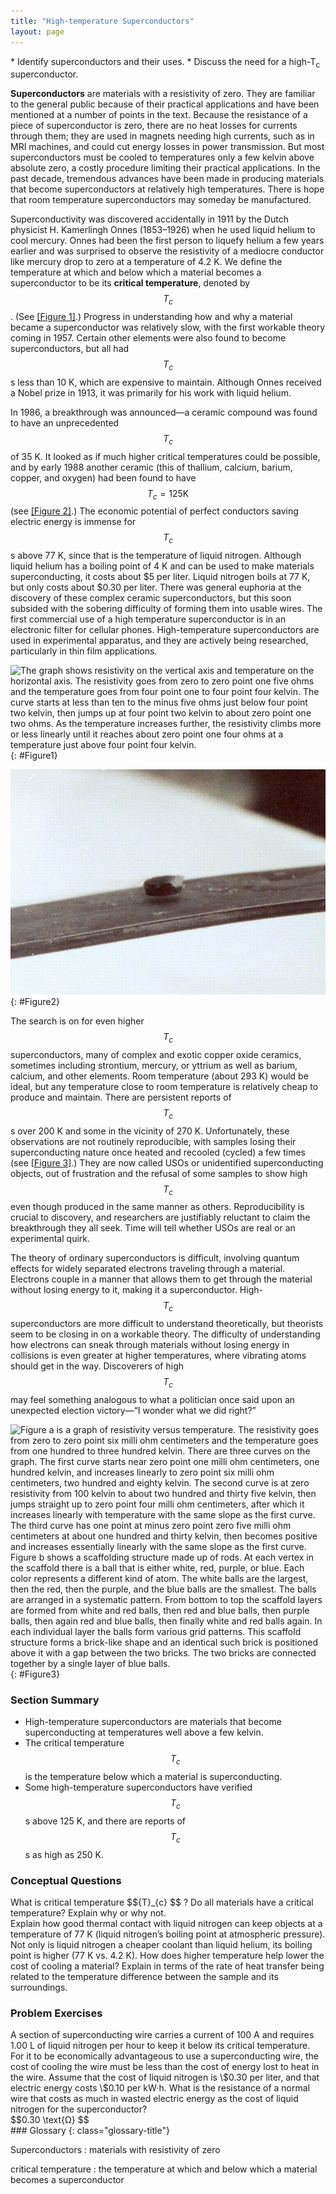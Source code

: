 ```yaml
---
title: "High-temperature Superconductors"
layout: page
---
```


<div class="abstract" markdown="1">
* Identify superconductors and their uses.
* Discuss the need for a high-T<sub>c</sub> superconductor.
</div>

**Superconductors** are materials with a resistivity of zero. They are familiar to the general public because of their practical applications and have been mentioned at a number of points in the text. Because the resistance of a piece of superconductor is zero, there are no heat losses for currents through them; they are used in magnets needing high currents, such as in MRI machines, and could cut energy losses in power transmission. But most superconductors must be cooled to temperatures only a few kelvin above absolute zero, a costly procedure limiting their practical applications. In the past decade, tremendous advances have been made in producing materials that become superconductors at relatively high temperatures. There is hope that room temperature superconductors may someday be manufactured.

Superconductivity was discovered accidentally in 1911 by the Dutch physicist H. Kamerlingh Onnes (1853–1926) when he used liquid helium to cool mercury. Onnes had been the first person to liquefy helium a few years earlier and was surprised to observe the resistivity of a mediocre conductor like mercury drop to zero at a temperature of 4.2 K. We define the temperature at which and below which a material becomes a superconductor to be its **critical temperature**, denoted by  $${T}_{c} $$ .
 (See [[Figure 1]](#Figure1).) Progress in understanding how and why a material became a superconductor was relatively slow, with the first workable theory coming in 1957. Certain other elements were also found to become superconductors, but all had  $${T}_{c} $$
 s less than 10 K, which are expensive to maintain. Although Onnes received a Nobel prize in 1913, it was primarily for his work with liquid helium.

In 1986, a breakthrough was announced—a ceramic compound was found to have an unprecedented  $${T}_{c} $$
 of 35 K. It looked as if much higher critical temperatures could be possible, and by early 1988 another ceramic (this of thallium, calcium, barium, copper, and oxygen) had been found to have  $${T}_{c}=125 \text{K} $$
 (see [[Figure 2]](#Figure2).) The economic potential of perfect conductors saving electric energy is immense for  $${T}_{c} $$
 s above 77 K, since that is the temperature of liquid nitrogen. Although liquid helium has a boiling point of 4 K and can be used to make materials superconducting, it costs about  \$5 per liter. Liquid nitrogen boils at 77 K, but only costs about  \$0.30 per liter. There was general euphoria at the discovery of these complex ceramic superconductors, but this soon subsided with the sobering difficulty of forming them into usable wires. The first commercial use of a high temperature superconductor is in an electronic filter for cellular phones. High-temperature superconductors are used in experimental apparatus, and they are actively being researched, particularly in thin film applications.

![The graph shows resistivity on the vertical axis and temperature on the horizontal axis. The resistivity goes from zero to zero point one five ohms and the temperature goes from four point one to four point four kelvin. The curve starts at less than ten to the minus five ohms just below four point two kelvin, then jumps up at four point two kelvin to about zero point one two ohms. As the temperature increases further, the resistivity climbs more or less linearly until it reaches about zero point one four ohms at a temperature just above four point four kelvin.](../resources/Figure_35_06_01.jpg "A graph of resistivity versus temperature for a superconductor shows a sharp transition to zero at the critical temperature Tc. High temperature superconductors have verifiable Tc s greater than 125 K, well above the easily achieved 77-K temperature of liquid nitrogen."){: #Figure1}

![The figure shows a button-shaped magnet floating above a superconducting puck. Some wispy fog is flowing from the puck.](../resources/Figure_35_06_02.jpg "One characteristic of a superconductor is that it excludes magnetic flux and, thus, repels other magnets. The small magnet levitated above a high-temperature superconductor, which is cooled by liquid nitrogen, gives evidence that the material is superconducting. When the material warms and becomes conducting, magnetic flux can penetrate it, and the magnet will rest upon it. (credit: Saperaud)"){: #Figure2}

The search is on for even higher  $${T}_{c} $$
 superconductors, many of complex and exotic copper oxide ceramics, sometimes including strontium, mercury, or yttrium as well as barium, calcium, and other elements. Room temperature (about 293 K) would be ideal, but any temperature close to room temperature is relatively cheap to produce and maintain. There are persistent reports of  $${T}_{c} $$
 s over 200 K and some in the vicinity of 270 K. Unfortunately, these observations are not routinely reproducible, with samples losing their superconducting nature once heated and recooled (cycled) a few times (see [[Figure 3]](#Figure3).) They are now called USOs or unidentified superconducting objects, out of frustration and the refusal of some samples to show high  $${T}_{c} $$
 even though produced in the same manner as others. Reproducibility is crucial to discovery, and researchers are justifiably reluctant to claim the breakthrough they all seek. Time will tell whether USOs are real or an experimental quirk.

The theory of ordinary superconductors is difficult, involving quantum effects for widely separated electrons traveling through a material. Electrons couple in a manner that allows them to get through the material without losing energy to it, making it a superconductor. High-  $${T}_{c} $$
 superconductors are more difficult to understand theoretically, but theorists seem to be closing in on a workable theory. The difficulty of understanding how electrons can sneak through materials without losing energy in collisions is even greater at higher temperatures, where vibrating atoms should get in the way. Discoverers of high  $${T}_{c} $$
 may feel something analogous to what a politician once said upon an unexpected election victory—“I wonder what we did right?”

 ![Figure a is a graph of resistivity versus temperature. The resistivity goes from zero to zero point six milli ohm centimeters and the temperature goes from one hundred to three hundred kelvin. There are three curves on the graph. The first curve starts near zero point one milli ohm centimeters, one hundred kelvin, and increases linearly to zero point six milli ohm centimeters, two hundred and eighty kelvin. The second curve is at zero resistivity from 100 kelvin to about two hundred and thirty five kelvin, then jumps straight up to zero point four milli ohm centimeters, after which it increases linearly with temperature with the same slope as the first curve. The third curve has one point at minus zero point zero five milli ohm centimeters at about one hundred and thirty kelvin, then becomes positive and increases essentially linearly with the same slope as the first curve. Figure b shows a scaffolding structure made up of rods. At each vertex in the scaffold there is a ball that is either white, red, purple, or blue. Each color represents a different kind of atom. The white balls are the largest, then the red, then the purple, and the blue balls are the smallest. The balls are arranged in a systematic pattern. From bottom to top the scaffold layers are formed from white and red balls, then red and blue balls, then purple balls, then again red and blue balls, then finally white and red balls again. In each individual layer the balls form various grid patterns. This scaffold structure forms a brick-like shape and an identical such brick is positioned above it with a gap between the two bricks. The two bricks are connected together by a single layer of blue balls. ](../resources/Figure_35_06_03.jpg "(a) This graph, adapted from an article in Physics Today, shows the behavior of a single sample of a high-temperature superconductor in three different trials. In one case the sample exhibited a \( T_{c} \) of about 230 K, whereas in the others it did not become superconducting at all. The lack of reproducibility is typical of forefront experiments and prohibits definitive conclusions. (b) This colorful diagram shows the complex but systematic nature of the lattice structure of a high-temperature superconducting ceramic. (credit: en:Cadmium, Wikimedia Commons) "){: #Figure3}

### Section Summary

*  High-temperature superconductors are materials that become superconducting at temperatures well above a few kelvin.
*  The critical temperature
   $${T}_{c} $$ is the temperature below which a material is superconducting.
*  Some high-temperature superconductors have verified
   $${T}_{c} $$ s above 125 K, and there are reports of
   $${T}_{c} $$ s as high as 250 K.

### Conceptual Questions

<div class="exercise" data-element-type="conceptual-questions">
<div class="problem" markdown="1">
What is critical temperature  $${T}_{c} $$ ?
 Do all materials have a critical temperature? Explain why or why not.

</div>
</div>

<div class="exercise" data-element-type="conceptual-questions">
<div class="problem" markdown="1">
Explain how good thermal contact with liquid nitrogen can keep objects at a temperature of 77 K (liquid nitrogen’s boiling point at atmospheric pressure).

</div>
</div>

<div class="exercise" data-element-type="conceptual-questions">
<div class="problem" markdown="1">
Not only is liquid nitrogen a cheaper coolant than liquid helium, its boiling point is higher (77 K vs. 4.2 K). How does higher temperature help lower the cost of cooling a material? Explain in terms of the rate of heat transfer being related to the temperature difference between the sample and its surroundings.

</div>
</div>

### Problem Exercises

<div class="exercise" data-element-type="problems-exercises">
<div class="problem" markdown="1">
A section of superconducting wire carries a current of 100 A and requires 1.00 L of liquid nitrogen per hour to keep it below its critical temperature. For it to be economically advantageous to use a superconducting wire, the cost of cooling the wire must be less than the cost of energy lost to heat in the wire. Assume that the cost of liquid nitrogen is  \$0.30 per liter, and that electric energy costs  \$0.10 per kW·h. What is the resistance of a normal wire that costs as much in wasted electric energy as the cost of liquid nitrogen for the superconductor?

</div>
<div class="solution" data-element-type="problems-exercises">
<div class="equation" id="import-auto-id1169737740716">
 $$0.30 \text{Ω} $$
</div>
</div>
</div>

<div class="glossary" markdown="1">
### Glossary
{: class="glossary-title"}

Superconductors
: materials with resistivity of zero


critical temperature
: the temperature at which and below which a material becomes a superconductor


</div>
